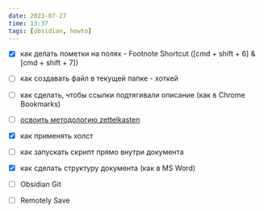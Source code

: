 ```yaml
---
date: 2023-07-27
time: 13:37
tags: [obsidian, howto]
---
```


- [x] как делать пометки на полях - Footnote Shortcut ([cmd + shift + 6] & [cmd + shift + 7])
- [ ] как создавать файл в текущей папке - хоткей
- [ ] как сделать, чтобы ссылки подтягивали описание (как в Chrome Bookmarks)
- [ ] [освоить методологию zettelkasten](https://habr.com/ru/articles/548154/)
- [x] как применять холст
- [ ] как запускать скрипт прямо внутри документа
- [x] как сделать структуру документа (как в MS Word)
- [ ] Obsidian Git 
- [ ] Remotely Save

